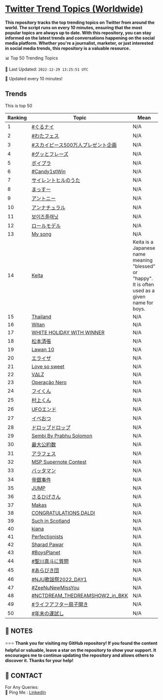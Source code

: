 [Twitter Trend Topics (Worldwide)](https://github.com/ErcinDedeoglu/Twitter-Trend-Topics)
==========

**This repository tracks the top trending topics on Twitter from around the world. 
The script runs on every 10 minutes, ensuring that the most popular topics are always up to date. 
With this repository, you can stay informed on the latest trends and conversations happening on the social media platform. 
Whether you're a journalist, marketer, or just interested in social media trends, this repository is a valuable resource.**


📊 Top 50 Trending Topics

📆 Last Updated: `2022-12-29 13:25:51 UTC`

🔧 Updated every 10 minutes!


## Trends

This is top 50

| Ranking | Topic | Mean |
| ------- | ------------ | ------------ |
| 1 | [#ぐるナイ](http://twitter.com/search?q=%23%e3%81%90%e3%82%8b%e3%83%8a%e3%82%a4) | N/A |
| 2 | [#わたフェス](http://twitter.com/search?q=%23%e3%82%8f%e3%81%9f%e3%83%95%e3%82%a7%e3%82%b9) | N/A |
| 3 | [#スカイピース500万人プレゼント企画](http://twitter.com/search?q=%23%e3%82%b9%e3%82%ab%e3%82%a4%e3%83%94%e3%83%bc%e3%82%b9500%e4%b8%87%e4%ba%ba%e3%83%97%e3%83%ac%e3%82%bc%e3%83%b3%e3%83%88%e4%bc%81%e7%94%bb) | N/A |
| 4 | [#グッとフレーズ](http://twitter.com/search?q=%23%e3%82%b0%e3%83%83%e3%81%a8%e3%83%95%e3%83%ac%e3%83%bc%e3%82%ba) | N/A |
| 5 | [ボイプラ](http://twitter.com/search?q=%e3%83%9c%e3%82%a4%e3%83%97%e3%83%a9) | N/A |
| 6 | [#Candy1stWin](http://twitter.com/search?q=%23Candy1stWin) | N/A |
| 7 | [サイレントヒルのうた](http://twitter.com/search?q=%e3%82%b5%e3%82%a4%e3%83%ac%e3%83%b3%e3%83%88%e3%83%92%e3%83%ab%e3%81%ae%e3%81%86%e3%81%9f) | N/A |
| 8 | [まっすー](http://twitter.com/search?q=%e3%81%be%e3%81%a3%e3%81%99%e3%83%bc) | N/A |
| 9 | [アントニー](http://twitter.com/search?q=%e3%82%a2%e3%83%b3%e3%83%88%e3%83%8b%e3%83%bc) | N/A |
| 10 | [アンナチュラル](http://twitter.com/search?q=%e3%82%a2%e3%83%b3%e3%83%8a%e3%83%81%e3%83%a5%e3%83%a9%e3%83%ab) | N/A |
| 11 | [보이즈플래닛](http://twitter.com/search?q=%eb%b3%b4%ec%9d%b4%ec%a6%88%ed%94%8c%eb%9e%98%eb%8b%9b) | N/A |
| 12 | [ロールモデル](http://twitter.com/search?q=%e3%83%ad%e3%83%bc%e3%83%ab%e3%83%a2%e3%83%87%e3%83%ab) | N/A |
| 13 | [My song](http://twitter.com/search?q=My+song) | N/A |
| 14 | [Keita](http://twitter.com/search?q=Keita) | Keita is a Japanese name meaning "blessed" or "happy". It is often used as a given name for boys. |
| 15 | [Thailand](http://twitter.com/search?q=Thailand) | N/A |
| 16 | [Witan](http://twitter.com/search?q=Witan) | N/A |
| 17 | [WHITE HOLIDAY WITH WINNER](http://twitter.com/search?q=WHITE+HOLIDAY+WITH+WINNER) | N/A |
| 18 | [松本清張](http://twitter.com/search?q=%e6%9d%be%e6%9c%ac%e6%b8%85%e5%bc%b5) | N/A |
| 19 | [Lawan 10](http://twitter.com/search?q=Lawan+10) | N/A |
| 20 | [エライザ](http://twitter.com/search?q=%e3%82%a8%e3%83%a9%e3%82%a4%e3%82%b6) | N/A |
| 21 | [Love so sweet](http://twitter.com/search?q=Love+so+sweet) | N/A |
| 22 | [VΔLZ](http://twitter.com/search?q=V%ce%94LZ) | N/A |
| 23 | [Operação Nero](http://twitter.com/search?q=Opera%c3%a7%c3%a3o+Nero) | N/A |
| 24 | [フイくん](http://twitter.com/search?q=%e3%83%95%e3%82%a4%e3%81%8f%e3%82%93) | N/A |
| 25 | [村上くん](http://twitter.com/search?q=%e6%9d%91%e4%b8%8a%e3%81%8f%e3%82%93) | N/A |
| 26 | [UFOエンド](http://twitter.com/search?q=UFO%e3%82%a8%e3%83%b3%e3%83%89) | N/A |
| 27 | [イベおつ](http://twitter.com/search?q=%e3%82%a4%e3%83%99%e3%81%8a%e3%81%a4) | N/A |
| 28 | [ドロップドロップ](http://twitter.com/search?q=%e3%83%89%e3%83%ad%e3%83%83%e3%83%97%e3%83%89%e3%83%ad%e3%83%83%e3%83%97) | N/A |
| 29 | [Sembi By Prabhu Solomon](http://twitter.com/search?q=Sembi+By+Prabhu+Solomon) | N/A |
| 30 | [最大公約数](http://twitter.com/search?q=%e6%9c%80%e5%a4%a7%e5%85%ac%e7%b4%84%e6%95%b0) | N/A |
| 31 | [アラフェス](http://twitter.com/search?q=%e3%82%a2%e3%83%a9%e3%83%95%e3%82%a7%e3%82%b9) | N/A |
| 32 | [MSP Supernote Contest](http://twitter.com/search?q=MSP+Supernote+Contest) | N/A |
| 33 | [バッタマン](http://twitter.com/search?q=%e3%83%90%e3%83%83%e3%82%bf%e3%83%9e%e3%83%b3) | N/A |
| 34 | [帝銀事件](http://twitter.com/search?q=%e5%b8%9d%e9%8a%80%e4%ba%8b%e4%bb%b6) | N/A |
| 35 | [JUMP](http://twitter.com/search?q=JUMP) | N/A |
| 36 | [さるひげさん](http://twitter.com/search?q=%e3%81%95%e3%82%8b%e3%81%b2%e3%81%92%e3%81%95%e3%82%93) | N/A |
| 37 | [Makas](http://twitter.com/search?q=Makas) | N/A |
| 38 | [CONGRATULATIONS DALDI](http://twitter.com/search?q=CONGRATULATIONS+DALDI) | N/A |
| 39 | [Such in Scotland](http://twitter.com/search?q=Such+in+Scotland) | N/A |
| 40 | [kiana](http://twitter.com/search?q=kiana) | N/A |
| 41 | [Perfectionists](http://twitter.com/search?q=Perfectionists) | N/A |
| 42 | [Sharad Pawar](http://twitter.com/search?q=Sharad+Pawar) | N/A |
| 43 | [#BoysPlanet](http://twitter.com/search?q=%23BoysPlanet) | N/A |
| 44 | [#聖川真斗に質問](http://twitter.com/search?q=%23%e8%81%96%e5%b7%9d%e7%9c%9f%e6%96%97%e3%81%ab%e8%b3%aa%e5%95%8f) | N/A |
| 45 | [#あらびき団](http://twitter.com/search?q=%23%e3%81%82%e3%82%89%e3%81%b3%e3%81%8d%e5%9b%a3) | N/A |
| 46 | [#NJU歌謡祭2022_DAY1](http://twitter.com/search?q=%23NJU%e6%ad%8c%e8%ac%a1%e7%a5%ad2022_DAY1) | N/A |
| 47 | [#ZeeNuNewMissYou](http://twitter.com/search?q=%23ZeeNuNewMissYou) | N/A |
| 48 | [#NCTDREAM_THEDREAMSHOW2_in_BKK](http://twitter.com/search?q=%23NCTDREAM_THEDREAMSHOW2_in_BKK) | N/A |
| 49 | [#ライフアフター扇子開き](http://twitter.com/search?q=%23%e3%83%a9%e3%82%a4%e3%83%95%e3%82%a2%e3%83%95%e3%82%bf%e3%83%bc%e6%89%87%e5%ad%90%e9%96%8b%e3%81%8d) | N/A |
| 50 | [#年末の運試し](http://twitter.com/search?q=%23%e5%b9%b4%e6%9c%ab%e3%81%ae%e9%81%8b%e8%a9%a6%e3%81%97) | N/A |




## 📝 NOTES

⭐⭐⭐ **Thank you for visiting my GitHub repository! If you found the content helpful or valuable, leave a star on the repository to show your support. It encourages me to continue updating the repository and allows others to discover it. Thanks for your help!**

## 📨 CONTACT

 For Any Queries:  
            🏓 Ping Me : [LinkedIn](https://www.linkedin.com/in/ercindedeoglu/)